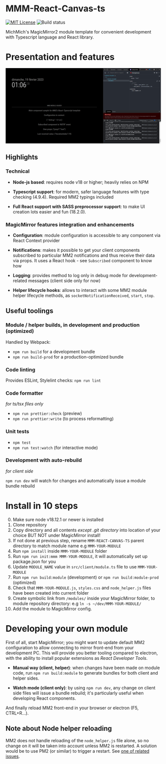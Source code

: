 # MMM-React-Canvas-ts
[![MIT License](https://img.shields.io/badge/license-MIT-blue.svg)](http://choosealicense.com/licenses/mit)
![Build status](https://github.com/djey47/MMM-React-Canvas-ts/actions/workflows/ci.yml/badge.svg?branch=master&event=push)

MichMich's MagicMirror2 module template for convenient development with Typescript language and React library.

# Presentation and features

![ReactDevTools-Sample Component](https://github.com/djey47/MMM-React-Canvas-ts/raw/master/doc/ReactDevTools-Sample%20Component.png)

## Highlights

### Technical

- **Node-js based**: requires node v18 or higher; heavily relies on NPM

- **Typescript support**: for modern, safer language features with type checking (4.9.4). Required MM2 typings included

- **Full React support with SASS preprocessor support**: to make UI creation lots easier and fun (18.2.0).

### MagicMirror features integration and enhancements

- **Configuration**: module configuration is accessible to any component via React Context provider

- **Notifications**: makes it possible to get your client components subscribed to particular MM2 notifications and thus receive their data via props. It uses a React hook - see `Subscribed` component to know how

- **Logging**: provides method to log only in debug mode for development-related messages (client side only for now)

- **Helper lifecycle hooks**: allows to interact with some MM2 module helper lifecycle methods, as `socketNotificationReceived`, `start`, `stop`. 

## Useful toolings

### Module / helper builds, in development and production (optimized)
Handled by Webpack:
- `npm run build` for a development bundle
- `npm run build-prod` for a production-optimized bundle

### Code linting
Provides ESLint, Stylelint checks: `npm run lint`

### Code formatter
*for ts/tsx files only*

- `npm run prettier:check` (preview)
- `npm run prettier:write` (to process reformatting)

### Unit tests
- `npm test`
- `npm run test:watch` (for interactive mode)

### Development with auto-rebuild
*for client side*

`npm run dev` will watch for changes and automatically issue a module bundle rebuild

# Install in 10 steps

0. Make sure node v18.12.1 or newer is installed
1. Clone repository
2. Copy directory and all contents *except .git directory* into location of your choice BUT NOT under MagicMirror install!
3. If not done at previous step, rename `MMM-REACT-CANVAS-TS` parent directory to match module name e.g  `MMM-YOUR-MODULE`
4. Run `npm install` inside `MMM-YOUR-MODULE` folder
5. Run `npm run init:mmm MMM-YOUR-MODULE`, it will automatically set up package.json for you
6. Update `MODULE_NAME` value in `src/client/module.ts` file to use `MMM-YOUR-MODULE`
7. Run `npm run build:module` (development) or `npm run build:module-prod` (optimized)
8. Check that `MMM-YOUR-MODULE.js`, `styles.css` and `node_helper.js` files have been created into current folder
9. Create symbolic link from `/modules/` inside your MagicMirror folder, to module repository directory: e.g `ln -s ~/dev/MMM-YOUR-MODULE/`
10. Add the module to MagicMirror config.

# Developing your own module

First of all, start MagicMirror; you might want to update default MM2 configuration to allow connecting to mirror front-end from your development PC. This will provide you better tooling compared to electron, with the ability to install popular extensions as *React Developer Tools*.

- **Manual way (client, helper)**: when changes have been made on module code, run `npm run build:module` to generate bundles for both client and helper sides.

- **Watch mode (client only)**: by using `npm run dev`, any change on client side files will issue a bundle rebuild; it's particularly useful when developing React components.

And finally reload MM2 front-end in your browser or electron (F5, CTRL+R...).

## Note about Node helper reloading
MM2 does not handle reloading of the `node_helper.js` file alone, so no change on it will be taken into account unless MM2 is restarted. A solution would be to use PM2 (or similar) to trigger a restart. See [one of related issues](https://github.com/MichMich/MagicMirror/issues/549).
